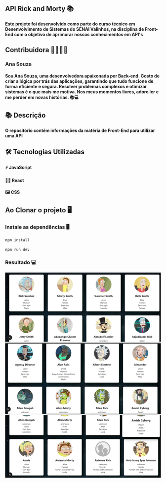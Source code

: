 ## API Rick and Morty 📚

#### Este projeto foi desenvolvido como parte do curso técnico em Desenvolvimento de Sistemas do SENAI Valinhos, na disciplina de Front-End com o objetivo de aprimorar nossos conhecimentos em API's

## Contribuidora 👩‍💻👩‍💻

### Ana Souza

#### Sou Ana Souza, uma desenvolvedora apaixonada por Back-end. Gosto de criar a lógica por trás das aplicações, garantindo que tudo funcione de forma eficiente e segura. Resolver problemas complexos e otimizar sistemas é o que mais me motiva. Nos meus momentos livres, adoro ler e me perder em novas histórias. 📚💻

## 📚 Descrição 

#### O repositório contém informações da matéria de Front-End para utilizar uma API 

## 🛠 Tecnologias Utilizadas

#### ⚡ JavaScript
#### 👩‍💻 React 
#### 🖼 CSS

## Ao Clonar o projeto 🖥

### Instale as dependências 🖥️

```bash
npm install
```
```bash
npm run dev
```

### Resultado 💻

![alt text](image.png)
![alt text](image-1.png)
![alt text](image-2.png)
